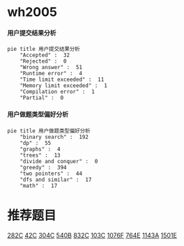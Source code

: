 # wh2005

<!-- tabs:start -->



#### **用户提交结果分析**

```mermaid
pie title 用户提交结果分析
    "Accepted" :  32
    "Rejected" :  0
    "Wrong answer" :  51
    "Runtime error" :  4
    "Time limit exceeded" :  11
    "Memory limit exceeded" :  1
    "Compilation error" :  1
    "Partial" :  0
```

#### **用户做题类型偏好分析**

```mermaid
pie title 用户做题类型偏好分析
    "binary search" :  192
    "dp" :  55
    "graphs" :  4
    "trees" :  13
    "divide and conquer" :  0
    "greedy" :  394
    "two pointers" :  44
    "dfs and similar" :  17
    "math" :  17
```



<!-- tabs:end -->
# 推荐题目
[282C](https://codeforces.com/contest/282/problem/C)
[42C](https://codeforces.com/contest/42/problem/C)
[304C](https://codeforces.com/contest/304/problem/C)
[540B](https://codeforces.com/contest/540/problem/B)
[832C](https://codeforces.com/contest/832/problem/C)
[103C](https://codeforces.com/contest/103/problem/C)
[1076F](https://codeforces.com/contest/1076/problem/F)
[764E](https://codeforces.com/contest/764/problem/E)
[1143A](https://codeforces.com/contest/1143/problem/A)
[1501E](https://codeforces.com/contest/1501/problem/E)
